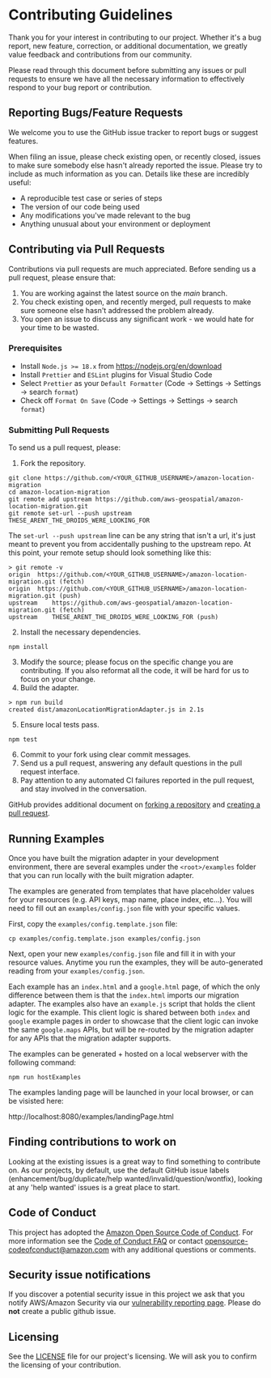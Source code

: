 # Contributing Guidelines

Thank you for your interest in contributing to our project. Whether it's a bug report, new feature, correction, or additional
documentation, we greatly value feedback and contributions from our community.

Please read through this document before submitting any issues or pull requests to ensure we have all the necessary
information to effectively respond to your bug report or contribution.

## Reporting Bugs/Feature Requests

We welcome you to use the GitHub issue tracker to report bugs or suggest features.

When filing an issue, please check existing open, or recently closed, issues to make sure somebody else hasn't already
reported the issue. Please try to include as much information as you can. Details like these are incredibly useful:

- A reproducible test case or series of steps
- The version of our code being used
- Any modifications you've made relevant to the bug
- Anything unusual about your environment or deployment

## Contributing via Pull Requests

Contributions via pull requests are much appreciated. Before sending us a pull request, please ensure that:

1. You are working against the latest source on the _main_ branch.
1. You check existing open, and recently merged, pull requests to make sure someone else hasn't addressed the problem already.
1. You open an issue to discuss any significant work - we would hate for your time to be wasted.

### Prerequisites

- Install `Node.js >= 18.x` from https://nodejs.org/en/download
- Install `Prettier` and `ESLint` plugins for Visual Studio Code
- Select `Prettier` as your `Default Formatter` (Code &rarr; Settings &rarr; Settings &rarr; search `format`)
- Check off `Format On Save` (Code &rarr; Settings &rarr; Settings &rarr; search `format`)

### Submitting Pull Requests

To send us a pull request, please:

1. Fork the repository.

```
git clone https://github.com/<YOUR_GITHUB_USERNAME>/amazon-location-migration
cd amazon-location-migration
git remote add upstream https://github.com/aws-geospatial/amazon-location-migration.git
git remote set-url --push upstream THESE_ARENT_THE_DROIDS_WERE_LOOKING_FOR
```

The `set-url --push upstream` line can be any string that isn't a url, it's just meant to prevent you from accidentally pushing to the upstream repo.
At this point, your remote setup should look something like this:

```
> git remote -v
origin	https://github.com/<YOUR_GITHUB_USERNAME>/amazon-location-migration.git (fetch)
origin	https://github.com/<YOUR_GITHUB_USERNAME>/amazon-location-migration.git (push)
upstream	https://github.com/aws-geospatial/amazon-location-migration.git (fetch)
upstream	THESE_ARENT_THE_DROIDS_WERE_LOOKING_FOR (push)
```

2. Install the necessary dependencies.

```
npm install
```

3. Modify the source; please focus on the specific change you are contributing. If you also reformat all the code, it will be hard for us to focus on your change.
4. Build the adapter.

```
> npm run build
created dist/amazonLocationMigrationAdapter.js in 2.1s
```

5. Ensure local tests pass.

```
npm test
```

6. Commit to your fork using clear commit messages.
7. Send us a pull request, answering any default questions in the pull request interface.
8. Pay attention to any automated CI failures reported in the pull request, and stay involved in the conversation.

GitHub provides additional document on [forking a repository](https://help.github.com/articles/fork-a-repo/) and
[creating a pull request](https://help.github.com/articles/creating-a-pull-request/).

## Running Examples

Once you have built the migration adapter in your development environment, there are several examples under the `<root>/examples` folder that you can run locally with the built migration adapter.

The examples are generated from templates that have placeholder values for your resources (e.g. API keys, map name, place index, etc...). You will need to fill out an `examples/config.json` file with your specific values.

First, copy the `examples/config.template.json` file:

```
cp examples/config.template.json examples/config.json
```

Next, open your new `examples/config.json` file and fill it in with your resource values. Anytime you run the examples, they will be auto-generated reading from your `examples/config.json`.

Each example has an `index.html` and a `google.html` page, of which the only difference between them is that the `index.html` imports our migration adapter.
The examples also have an `example.js` script that holds the client logic for the example. This client logic is shared between both `index` and `google` example pages
in order to showcase that the client logic can invoke the same `google.maps` APIs, but will be re-routed by the migration adapter for any APIs that the migration adapter supports.

The examples can be generated + hosted on a local webserver with the following command:

```
npm run hostExamples
```

The examples landing page will be launched in your local browser, or can be visisted here:

http://localhost:8080/examples/landingPage.html

## Finding contributions to work on

Looking at the existing issues is a great way to find something to contribute on. As our projects, by default, use the default GitHub issue labels (enhancement/bug/duplicate/help wanted/invalid/question/wontfix), looking at any 'help wanted' issues is a great place to start.

## Code of Conduct

This project has adopted the [Amazon Open Source Code of Conduct](https://aws.github.io/code-of-conduct).
For more information see the [Code of Conduct FAQ](https://aws.github.io/code-of-conduct-faq) or contact
opensource-codeofconduct@amazon.com with any additional questions or comments.

## Security issue notifications

If you discover a potential security issue in this project we ask that you notify AWS/Amazon Security via our [vulnerability reporting page](http://aws.amazon.com/security/vulnerability-reporting/). Please do **not** create a public github issue.

## Licensing

See the [LICENSE](LICENSE) file for our project's licensing. We will ask you to confirm the licensing of your contribution.
